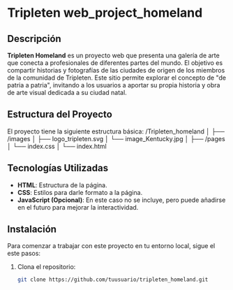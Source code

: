 # Tripleten web_project_homeland

## Descripción

**Tripleten Homeland** es un proyecto web que presenta una galería de arte que conecta a profesionales de diferentes partes del mundo. El objetivo es compartir historias y fotografías de las ciudades de origen de los miembros de la comunidad de Tripleten. Este sitio permite explorar el concepto de "de patria a patria", invitando a los usuarios a aportar su propia historia y obra de arte visual dedicada a su ciudad natal.

## Estructura del Proyecto

El proyecto tiene la siguiente estructura básica:
/Tripleten_homeland │ ├── /images │ ├── logo_tripleten.svg │ └── image_Kentucky.jpg │ ├── /pages │ └── index.css │ └── index.html

## Tecnologías Utilizadas

- **HTML**: Estructura de la página.
- **CSS**: Estilos para darle formato a la página.
- **JavaScript (Opcional)**: En este caso no se incluye, pero puede añadirse en el futuro para mejorar la interactividad.

## Instalación

Para comenzar a trabajar con este proyecto en tu entorno local, sigue el este pasos:

1. Clona el repositorio:
   ```bash
   git clone https://github.com/tuusuario/tripleten_homeland.git
   ```

